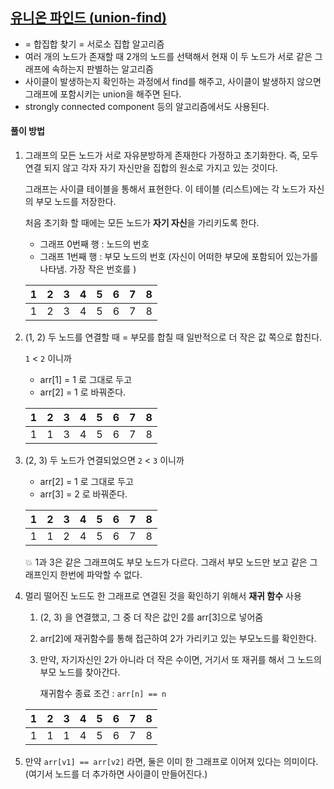 ## [유니온 파인드 (union-find)](https://www.youtube.com/watch?v=AMByrd53PHM&t=396s)

- = 합집합 찾기 = 서로소 집합 알고리즘
- 여러 개의 노드가 존재할 때 2개의 노드를 선택해서 현재 이 두 노드가 서로 같은 그래프에 속하는지 판별하는 알고리즘
- 사이클이 발생하는지 확인하는 과정에서 find를 해주고, 사이클이 발생하지 않으면 그래프에 포함시키는 union을 해주면 된다.
- strongly connected component 등의 알고리즘에서도 사용된다.

#### 풀이 방법

1. 그래프의 모든 노드가 서로 자유분방하게 존재한다 가정하고 초기화한다. 즉, 모두 연결 되지 않고 각자 자기 자신만을 집합의 원소로 가지고 있는 것이다.
   
   그래프는 사이클 테이블을 통해서 표현한다. 이 테이블 (리스트)에는 각 노드가 자신의 부모 노드를 저장한다.
   
   처음 초기화 할 때에는 모든 노드가 **자기 자신**을 가리키도록 한다.
    - 그래프 0번째 행 : 노드의 번호
    - 그래프 1번째 행 : 부모 노드의 번호 (자신이 어떠한 부모에 포함되어 있는가를 나타냄. 가장 작은 번호를 )
   
   | 1 | 2 | 3 | 4 | 5 | 6 | 7 | 8 |
   |:-:|:-:|:-:|:-:|:-:|:-:|:-:|:-:|
   | 1 | 2 | 3 | 4 | 5 | 6 | 7 | 8 |
   
   
2. (1, 2) 두 노드를 연결할 때 = 부모를 합칠 때 일반적으로 더 작은 값 쪽으로 합친다.
   
   `1` < `2` 이니까
   - arr[1] = 1 로 그대로 두고
   - arr[2] = 1 로 바꿔준다.
   
   | 1 | 2 | 3 | 4 | 5 | 6 | 7 | 8 |
   |:-:|:-:|:-:|:-:|:-:|:-:|:-:|:-:|
   | 1 | 1 | 3 | 4 | 5 | 6 | 7 | 8 |
   
   
2. (2, 3) 두 노드가 연결되었으면
   `2` < `3` 이니까
   - arr[2] = 1 로 그대로 두고
   - arr[3] = 2 로 바꿔준다.
   
   | 1 | 2 | 3 | 4 | 5 | 6 | 7 | 8 |
   |:-:|:-:|:-:|:-:|:-:|:-:|:-:|:-:|
   | 1 | 1 | 2 | 4 | 5 | 6 | 7 | 8 |
   
   💥 1과 3은 같은 그래프여도 부모 노드가 다르다. 그래서 부모 노드만 보고 같은 그래프인지 한번에 파악할 수 없다.

3. 멀리 떨어진 노드도 한 그래프로 연결된 것을 확인하기 위해서 **재귀 함수** 사용

   1. (2, 3) 을 연결했고, 그 중 더 작은 값인 2를 arr[3]으로 넣어줌
   2. arr[2]에 재귀함수를 통해 접근하여 2가 가리키고 있는 부모노드를 확인한다.
   3. 만약, 자기자신인 2가 아니라 더 작은 수이면, 거기서 또 재귀를 해서 그 노드의 부모 노드를 찾아간다.
      
      재귀함수 종료 조건 : `arr[n] == n`
   
   | 1 | 2 | 3 | 4 | 5 | 6 | 7 | 8 |
   |:-:|:-:|:-:|:-:|:-:|:-:|:-:|:-:|
   | 1 | 1 | 1 | 4 | 5 | 6 | 7 | 8 |

4. 만약 `arr[v1] == arr[v2]` 라면, 둘은 이미 한 그래프로 이어져 있다는 의미이다. (여기서 노드를 더 추가하면 사이클이 만들어진다.)
